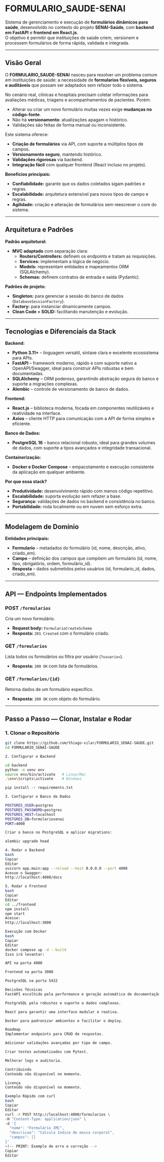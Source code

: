 # FORMULARIO_SAUDE-SENAI

Sistema de gerenciamento e execução de **formulários dinâmicos para saúde**, desenvolvido no contexto do projeto **SENAI-Saúde**, com **backend em FastAPI** e **frontend em React.js**.  
O objetivo é permitir que instituições de saúde criem, versionem e processem formulários de forma rápida, validada e integrada.

<!-- PRINT: Logo do Projeto -->

---

## Visão Geral

O **FORMULARIO_SAUDE-SENAI** nasceu para resolver um problema comum em instituições de saúde: a necessidade de **formularios flexíveis, seguros e auditáveis** que possam ser adaptados sem refazer todo o sistema.

No cenário real, clínicas e hospitais precisam coletar informações para avaliações médicas, triagens e acompanhamentos de pacientes. Porém:
- Alterar ou criar um novo formulário muitas vezes exige **mudanças no código-fonte**.
- Não há **versionamento**: atualizações apagam o histórico.
- Validações são feitas de forma manual ou inconsistente.

Este sistema oferece:
- **Criação de formulários** via API, com suporte a múltiplos tipos de campos.
- **Versionamento seguro**, mantendo histórico.
- **Validações rigorosas** via backend.
- **Integração fácil** com qualquer frontend (React incluso no projeto).

**Benefícios principais:**
- **Confiabilidade:** garante que os dados coletados sigam padrões e regras.
- **Escalabilidade:** arquitetura extensível para novos tipos de campo e regras.
- **Agilidade:** criação e alteração de formulários sem reescrever o core do sistema.

<!-- PRINT: Visão Geral / Fluxo alto nível -->

---

## Arquitetura e Padrões

**Padrão arquitetural:**
- **MVC adaptado** com separação clara:
  - **Routers/Controllers:** definem os endpoints e tratam as requisições.
  - **Services:** implementam a lógica de negócio.
  - **Models:** representam entidades e mapeamentos ORM (SQLAlchemy).
  - **Schemas:** definem contratos de entrada e saída (Pydantic).

**Padrões de projeto:**
- **Singleton:** para gerenciar a sessão do banco de dados (`DatabaseSessionFactory`).
- **Factory:** para instanciar dinamicamente campos.
- **Clean Code + SOLID:** facilitando manutenção e evolução.

<!-- PRINT: Diagrama da Arquitetura -->

---

## Tecnologias e Diferenciais da Stack

**Backend:**  
- **Python 3.11+** – linguagem versátil, sintaxe clara e excelente ecossistema para APIs.
- **FastAPI** – framework moderno, rápido e com suporte nativo a OpenAPI/Swagger, ideal para construir APIs robustas e bem documentadas.
- **SQLAlchemy** – ORM poderoso, garantindo abstração segura do banco e suporte a migrações complexas.
- **Alembic** – controle de versionamento de banco de dados.

**Frontend:**  
- **React.js** – biblioteca moderna, focada em componentes reutilizáveis e reatividade na interface.
- **Axios** – cliente HTTP para comunicação com a API de forma simples e eficiente.

**Banco de Dados:**  
- **PostgreSQL 16** – banco relacional robusto, ideal para grandes volumes de dados, com suporte a tipos avançados e integridade transacional.

**Containerização:**  
- **Docker e Docker Compose** – empacotamento e execução consistente da aplicação em qualquer ambiente.

**Por que essa stack?**
- **Produtividade:** desenvolvimento rápido com menos código repetitivo.
- **Escalabilidade:** suporta evolução sem refazer a base.
- **Segurança:** validações de dados no backend e consistência no banco.
- **Portabilidade:** roda localmente ou em nuvem sem esforço extra.

<!-- PRINT: Telas-chave ou Swagger -->

---

## Modelagem de Domínio

**Entidades principais:**
- **Formulario** – metadados do formulário (id, nome, descrição, ativo, criado_em).
- **Campo** – definição dos campos que compõem um formulário (id, nome, tipo, obrigatório, ordem, formulário_id).
- **Resposta** – dados submetidos pelos usuários (id, formulario_id, dados, criado_em).

<!-- PRINT: Diagrama Entidade-Relacionamento -->

---

## API — Endpoints Implementados

### POST `/formularios`
Cria um novo formulário.
- **Request body:** `FormularioCreateSchema`
- **Resposta:** `201 Created` com o formulário criado.

### GET `/formularios`
Lista todos os formulários ou filtra por usuário (`?usuario=`).
- **Resposta:** `200 OK` com lista de formulários.

### GET `/formularios/{id}`
Retorna dados de um formulário específico.
- **Resposta:** `200 OK` com objeto do formulário.

<!-- PRINT: Swagger/OpenAPI navegando nos endpoints -->

---

## Passo a Passo — Clonar, Instalar e Rodar

### 1. Clonar o Repositório
```bash
git clone https://github.com/thiago-vilar/FORMULARIO_SENAI-SAUDE.git
cd FORMULARIO_SENAI-SAUDE

2. Configurar o Backend

cd backend
python -m venv env
source env/bin/activate   # Linux/Mac
.\env\Scripts\activate    # Windows

pip install -r requirements.txt

3. Configurar o Banco de Dados

POSTGRES_USER=postgres
POSTGRES_PASSWORD=postgres
POSTGRES_HOST=localhost
POSTGRES_DB=formulariosenai
PORT=4000

Criar o banco no PostgreSQL e aplicar migrations:

alembic upgrade head

4. Rodar o Backend
bash
Copiar
Editar
uvicorn app.main:app --reload --host 0.0.0.0 --port 4000
Acesse o Swagger:
http://localhost:4000/docs

5. Rodar o Frontend
bash
Copiar
Editar
cd ../frontend
npm install
npm start
Acesse:
http://localhost:3000

Execução com Docker
bash
Copiar
Editar
docker compose up -d --build
Isso irá levantar:

API na porta 4000

Frontend na porta 3000

PostgreSQL na porta 5432

Decisões Técnicas
FastAPI escolhido pela performance e geração automática de documentação.

PostgreSQL pela robustez e suporte a dados complexos.

React para garantir uma interface modular e reativa.

Docker para padronizar ambientes e facilitar o deploy.

Roadmap
Implementar endpoints para CRUD de respostas.

Adicionar validações avançadas por tipo de campo.

Criar testes automatizados com Pytest.

Melhorar logs e auditoria.

Contribuindo
Conteúdo não disponível no momento.

Licença
Conteúdo não disponível no momento.

Exemplo Rápido com curl
bash
Copiar
Editar
curl -X POST http://localhost:4000/formularios \
-H "Content-Type: application/json" \
-d '{
  "nome": "Formulário IMC",
  "descricao": "Calcula índice de massa corporal",
  "campos": []
}'
<!-- PRINT: Exemplo de erro e correção -->
Copiar
Editar
